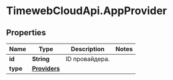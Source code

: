 # TimewebCloudApi.AppProvider

## Properties

Name | Type | Description | Notes
------------ | ------------- | ------------- | -------------
**id** | **String** | ID провайдера. | 
**type** | [**Providers**](Providers.md) |  | 


